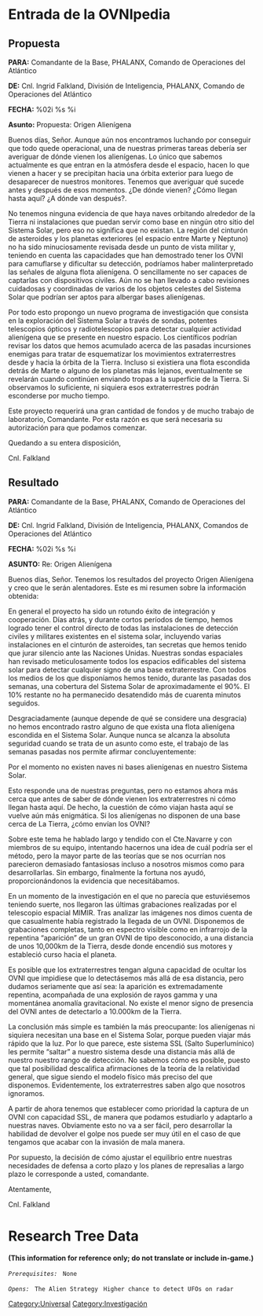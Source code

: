 # Entrada de la OVNIpedia

## Propuesta

**PARA:** Comandante de la Base, PHALANX, Comando de Operaciones del
Atlántico

**DE:** Cnl. Ingrid Falkland, División de Inteligencia, PHALANX, Comando
de Operaciones del Atlántico

**FECHA:** %02i %s %i

**Asunto:** Propuesta: Origen Alienígena

Buenos días, Señor. Aunque aún nos encontramos luchando por conseguir
que todo quede operacional, una de nuestras primeras tareas debería ser
averiguar de dónde vienen los alienígenas. Lo único que sabemos
actualmente es que entran en la atmósfera desde el espacio, hacen lo que
vienen a hacer y se precipitan hacia una órbita exterior para luego de
desaparecer de nuestros monitores. Tenemos que averiguar qué sucede
antes y después de esos momentos. ¿De dónde vienen? ¿Cómo llegan hasta
aquí? ¿A dónde van después?.

No tenemos ninguna evidencia de que haya naves orbitando alrededor de la
Tierra ni instalaciones que puedan servir como base en ningún otro sitio
del Sistema Solar, pero eso no significa que no existan. La región del
cinturón de asteroides y los planetas exteriores (el espacio entre Marte
y Neptuno) no ha sido minuciosamente revisada desde un punto de vista
militar y, teniendo en cuenta las capacidades que han demostrado tener
los OVNI para camuflarse y dificultar su detección, podríamos haber
malinterpretado las señales de alguna flota alienígena. O sencillamente
no ser capaces de captarlas con dispositivos civiles. Aún no se han
llevado a cabo revisiones cuidadosas y coordinadas de varios de los
objetos celestes del Sistema Solar que podrían ser aptos para albergar
bases alienígenas.

Por todo esto propongo un nuevo programa de investigación que consista
en la exploración del Sistema Solar a través de sondas, potentes
telescopios ópticos y radiotelescopios para detectar cualquier actividad
alienígena que se presente en nuestro espacio. Los científicos podrían
revisar los datos que hemos acumulado acerca de las pasadas incursiones
enemigas para tratar de esquematizar los movimientos extraterrestres
desde y hacia la órbita de la Tierra. Incluso si existiera una flota
escondida detrás de Marte o alguno de los planetas más lejanos,
eventualmente se revelarán cuando continúen enviando tropas a la
superficie de la Tierra. Si observamos lo suficiente, ni siquiera esos
extraterrestres podrán esconderse por mucho tiempo.

Este proyecto requerirá una gran cantidad de fondos y de mucho trabajo
de laboratorio, Comandante. Por esta razón es que será necesaria su
autorización para que podamos comenzar.

Quedando a su entera disposición,

Cnl. Falkland

## Resultado

**PARA:** Comandante de la Base, PHALANX, Comando de Operaciones del
Atlántico

**DE:** Cnl. Ingrid Falkland, División de Inteligencia, PHALANX,
Comandos de Operaciones del Atlántico

**FECHA:** %02i %s %i

**ASUNTO:** Re: Origen Alienígena

Buenos días, Señor. Tenemos los resultados del proyecto Origen
Alienígena y creo que le serán alentadores. Este es mi resumen sobre la
información obtenida:

En general el proyecto ha sido un rotundo éxito de integración y
cooperación. Días atrás, y durante cortos períodos de tiempo, hemos
logrado tener el control directo de todas las instalaciones de detección
civiles y militares existentes en el sistema solar, incluyendo varias
instalaciones en el cinturón de asteroides, tan secretas que hemos
tenido que jurar silencio ante las Naciones Unidas. Nuestras sondas
espaciales han revisado meticulosamente todos los espacios edificables
del sistema solar para detectar cualquier signo de una base
extraterrestre. Con todos los medios de los que disponíamos hemos
tenido, durante las pasadas dos semanas, una cobertura del Sistema Solar
de aproximadamente el 90%. El 10% restante no ha permanecido desatendido
más de cuarenta minutos seguidos.

Desgraciadamente (aunque depende de qué se considere una desgracia) no
hemos encontrado rastro alguno de que exista una flota alienígena
escondida en el Sistema Solar. Aunque nunca se alcanza la absoluta
seguridad cuando se trata de un asunto como este, el trabajo de las
semanas pasadas nos permite afirmar concluyentemente:

Por el momento no existen naves ni bases alienígenas en nuestro Sistema
Solar.

Esto responde una de nuestras preguntas, pero no estamos ahora más cerca
que antes de saber de dónde vienen los extraterrestres ni cómo llegan
hasta aquí. De hecho, la cuestión de cómo viajan hasta aquí se vuelve
aún más enigmática. Si los alienígenas no disponen de una base cerca de
La Tierra, ¿cómo envían los OVNI?

Sobre este tema he hablado largo y tendido con el Cte.Navarre y con
miembros de su equipo, intentando hacernos una idea de cuál podría ser
el método, pero la mayor parte de las teorías que se nos ocurrían nos
parecieron demasiado fantasiosas incluso a nosotros mismos como para
desarrollarlas. Sin embargo, finalmente la fortuna nos ayudó,
proporcionándonos la evidencia que necesitábamos.

En un momento de la investigación en el que no parecía que estuviésemos
teniendo suerte, nos llegaron las últimas grabaciones realizadas por el
telescopio espacial MIMIR. Tras analizar las imágenes nos dimos cuenta
de que casualmente había registrado la llegada de un OVNI. Disponemos de
grabaciones completas, tanto en espectro visible como en infrarrojo de
la repentina “aparición” de un gran OVNI de tipo desconocido, a una
distancia de unos 10,000km de la Tierra, desde donde encendió sus
motores y estableció curso hacia el planeta.

Es posible que los extraterrestres tengan alguna capacidad de ocultar
los OVNI que impidiese que lo detectásemos más allá de esa distancia,
pero dudamos seriamente que así sea: la aparición es extremadamente
repentina, acompañada de una explosión de rayos gamma y una momentánea
anomalía gravitacional. No existe el menor signo de presencia del OVNI
antes de detectarlo a 10.000km de la Tierra.

La conclusión más simple es también la más preocupante: los alienígenas
ni siquiera necesitan una base en el Sistema Solar, porque pueden viajar
más rápido que la luz. Por lo que parece, este sistema SSL (Salto
Superlumínico) les permite “saltar” a nuestro sistema desde una
distancia más allá de nuestro nuestro rango de detección. No sabemos
cómo es posible, puesto que tal posibilidad descalifica afirmaciones de
la teoría de la relatividad general, que sigue siendo el modelo físico
más preciso del que disponemos. Evidentemente, los extraterrestres saben
algo que nosotros ignoramos.

A partir de ahora tenemos que establecer como prioridad la captura de un
OVNI con capacidad SSL, de manera que podamos estudiarlo y adaptarlo a
nuestras naves. Obviamente esto no va a ser fácil, pero desarrollar la
habilidad de devolver el golpe nos puede ser muy útil en el caso de que
tengamos que acabar con la invasión de mala manera.

Por supuesto, la decisión de cómo ajustar el equilibrio entre nuestras
necesidades de defensa a corto plazo y los planes de represalias a largo
plazo le corresponde a usted, comandante.

Atentamente,

Cnl. Falkland

# Research Tree Data

**(This information for reference only; do not translate or include
in-game.)**

*`Prerequisites:`*
` None`

*`Opens:`*
` The Alien Strategy`
` Higher chance to detect UFOs on radar`

[Category:Universal](Category:Universal "wikilink")
[Category:Investigación](Category:Investigación "wikilink")